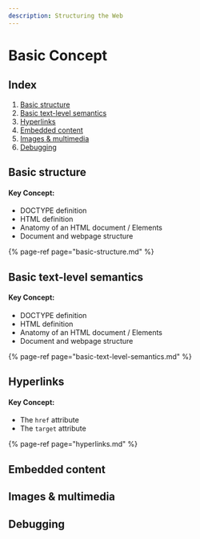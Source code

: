 ```yaml
---
description: Structuring the Web
---
```


# Basic Concept

## Index

1. [Basic structure](./#basic-structure)
2. [Basic text-level semantics](./#basic-text-level-semantics)
3. [Hyperlinks](./#hyperlinks)[ ](./#html-text-fundamentals-advanced-text-formatting)
4. [Embedded content](./#embedded-content)
5. [Images & multimedia](./#images-and-multimedia)
6. [Debugging](./#debugging)

## Basic structure

#### Key Concept:

* DOCTYPE definition
* HTML definition
* Anatomy of an HTML document / Elements
* Document and webpage structure

{% page-ref page="basic-structure.md" %}

## Basic text-level semantics

#### Key Concept:

* DOCTYPE definition
* HTML definition
* Anatomy of an HTML document / Elements
* Document and webpage structure

{% page-ref page="basic-text-level-semantics.md" %}

## Hyperlinks

#### Key Concept:

* The `href` attribute
* The `target` attribute

{% page-ref page="hyperlinks.md" %}

## Embedded content

### 

## Images & multimedia

## Debugging

